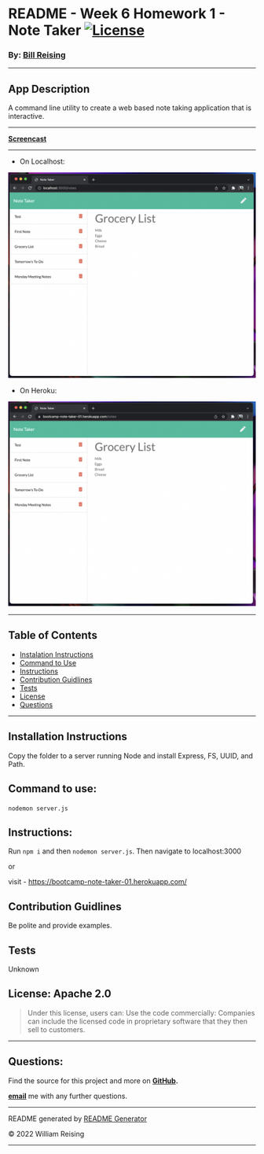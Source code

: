 # README - Week 6 Homework 1 - Note Taker [![License](https://img.shields.io/badge/License-Apache_2.0-blue.svg)](https://opensource.org/licenses/Apache-2.0)

### By: [Bill Reising](#questions)

---

## App Description

A command line utility to create a web based note taking application that is interactive.

---

**[Screencast](https://drive.google.com/file/d/1Ocn1TSM-fmQjHnd2AcLuf57ZUH3AHvea/view)**

---
- On Localhost:

![screenshot](./public/assets/screenshot-localhost.png)

- On Heroku:

![screenshot](./public/assets/screenshot-heroku.png)

---

## Table of Contents
- [Instalation Instructions](#install)
- [Command to Use](#command)
- [Instructions](#instructions)
- [Contribution Guidlines](#contribution)
- [Tests](#tests)
- [License](#license)
- [Questions](#questions)

---

## Installation Instructions

Copy the folder to a server running Node and install Express, FS, UUID, and Path.

## Command to use:

<code>nodemon server.js</code>

## Instructions:

Run `npm i` and then `nodemon server.js`. Then navigate to localhost:3000

or

visit - https://bootcamp-note-taker-01.herokuapp.com/

## Contribution Guidlines

Be polite and provide examples.

## Tests

Unknown

## License: Apache 2.0

>Under this license, users can: Use the code commercially: Companies can include the licensed code in proprietary software that they then sell to customers.

---

## Questions:

Find the source for this project and more on **[GitHub](https://github.com/wreising).**

**[email](wreising@mac.com)** me with any further questions.

---

README generated by [README Generator](https://github.com/wreising/Week_5-Homework_1)

© 2022 William Reising

---